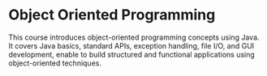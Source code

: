 # Object Oriented Programming
This course introduces object-oriented programming concepts using Java. It covers Java basics, standard APIs, exception handling, file I/O, and GUI development, enable to build structured and functional applications using object-oriented techniques.

## 
